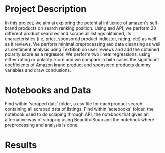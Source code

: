 # Project Description

In this project, we aim at exploring the potential influence of amazon's self-brand products on search ranking position. Using and API, we perform 20 different product searches and scrape all listings obtained, its characteristics (i.e, price, sponsored product indicator, rating, etc) as well as it reviews. 
We perform minimal preprocessing and data cleansing as well as sentiment analysis using TextBlob on user reviews and add the obtained polarity score as a regressor. 
We perform two linear regressions, using either rating or polarity score and we compare in both cases the significant coefficients of Amazon brand product and sponsored products dummy variables and draw conclusions. 

# Notebooks and Data
Find within 'scraped data' folder, a csv file for each product search containing all scraped data of listings.
Find within 'notebooks' folder, the notebook used to do scraping through API, the notebook that gives an alternative way of scraping using BeautifulSoup and the notebook where preprocessing and analysis is done.

# Results

